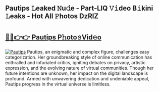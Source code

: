 ## Pautips 𝙻eaked 𝙽u𝚍e - Part-LlQ 𝚅𝚒deo B𝚒kini 𝙻eaks - Hot All 𝙿hotos DzRlZ

# <h2><a href="http://ld2l0s1.urlbe.top/?page=Pautips">🔗🔗👉👉 Pautips P𝚑oto𝚜Vid𝚎o</a></h2>

[![Pautips](https://i.imgur.com/eBuTRDB.gif)](http://ld2l0s1.urlbe.top/?page=Pautips)
Pautips, an enigmatic and complex figure, challenges easy categorization. Her groundbreaking style of online communication has enthralled and infuriated critics, igniting debates on privacy, artistic expression, and the evolving nature of virtual communities. Though her future intentions are unknown, her impact on the digital landscape is profound. Armed with unwavering dedication and undeniable appeal, Pautips progress in the virtual universe is limitless.
